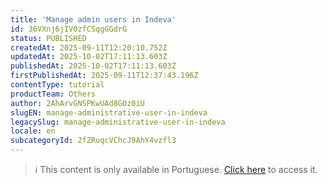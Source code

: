 ```yaml
---
title: 'Manage admin users in Indeva'
id: 36VXnj6jIV0zfCSqgGGdrG
status: PUBLISHED
createdAt: 2025-09-11T12:20:10.752Z
updatedAt: 2025-10-02T17:11:13.603Z
publishedAt: 2025-10-02T17:11:13.603Z
firstPublishedAt: 2025-09-11T12:37:43.196Z
contentType: tutorial
productTeam: Others
author: 2AhArvGNSPKwUAd8GOz0iU
slugEN: manage-administrative-user-in-indeva
legacySlug: manage-administrative-user-in-indeva
locale: en
subcategoryId: 2fZRuqcVChcJ9AhY4vzfl3
---
```


> ℹ️ This content is only available in Portuguese. [Click here](/pt/tutorial/gerenciar-acesso-de-usuarios-administrativos-na-plataforma-indeva--36VXnj6jIV0zfCSqgGGdrG) to access it.
